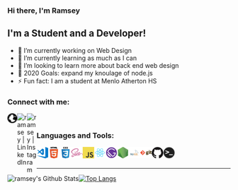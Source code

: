 ### Hi there, I'm Ramsey

## I'm a Student and a Developer!
- 🔭 I’m currently working on Web Design
- 🌱 I’m currently learning as much as I can
- 👯 I’m looking to learn more about back end web design
- 🥅 2020 Goals: expand my knoulage of node.js
- ⚡ Fun fact: I am a student at Menlo Atherton HS

### Connect with me:

[<img align="left" alt="ramseyvdm.com" width="22px" src="https://raw.githubusercontent.com/iconic/open-iconic/master/svg/globe.svg" />][website]
[<img align="left" alt="ramsey | LinkedIn" width="22px" src="https://cdn.jsdelivr.net/npm/simple-icons@v3/icons/linkedin.svg" />][linkedin]
[<img align="left" alt="ramsey | Instagram" width="22px" src="https://cdn.jsdelivr.net/npm/simple-icons@v3/icons/instagram.svg" />][instagram]

<br />

### Languages and Tools:

<img align="left" alt="Visual Studio Code" width="26px" src="https://raw.githubusercontent.com/github/explore/80688e429a7d4ef2fca1e82350fe8e3517d3494d/topics/visual-studio-code/visual-studio-code.png" />
<img align="left" alt="HTML5" width="26px" src="https://raw.githubusercontent.com/github/explore/80688e429a7d4ef2fca1e82350fe8e3517d3494d/topics/html/html.png" />
<img align="left" alt="CSS3" width="26px" src="https://raw.githubusercontent.com/github/explore/80688e429a7d4ef2fca1e82350fe8e3517d3494d/topics/css/css.png" />
<img align="left" alt="Sass" width="26px" src="https://raw.githubusercontent.com/github/explore/80688e429a7d4ef2fca1e82350fe8e3517d3494d/topics/sass/sass.png" />
<img align="left" alt="JavaScript" width="26px" src="https://raw.githubusercontent.com/github/explore/80688e429a7d4ef2fca1e82350fe8e3517d3494d/topics/javascript/javascript.png" />
<img align="left" alt="React" width="26px" src="https://raw.githubusercontent.com/github/explore/80688e429a7d4ef2fca1e82350fe8e3517d3494d/topics/react/react.png" />
<img align="left" alt="Gatsby" width="26px" src="https://raw.githubusercontent.com/github/explore/e94815998e4e0713912fed477a1f346ec04c3da2/topics/gatsby/gatsby.png" />
<img align="left" alt="Node.js" width="26px" src="https://raw.githubusercontent.com/github/explore/80688e429a7d4ef2fca1e82350fe8e3517d3494d/topics/nodejs/nodejs.png" />
<img align="left" alt="MySQL" width="26px" src="https://raw.githubusercontent.com/github/explore/80688e429a7d4ef2fca1e82350fe8e3517d3494d/topics/mysql/mysql.png" />
<img align="left" alt="Git" width="26px" src="https://raw.githubusercontent.com/github/explore/80688e429a7d4ef2fca1e82350fe8e3517d3494d/topics/git/git.png" />
<img align="left" alt="GitHub" width="26px" src="https://raw.githubusercontent.com/github/explore/78df643247d429f6cc873026c0622819ad797942/topics/github/github.png" />
<img align="left" alt="HTML5" width="26px" src="https://raw.githubusercontent.com/github/explore/80688e429a7d4ef2fca1e82350fe8e3517d3494d/topics/terminal/terminal.png" />

<br />
<br />

---

<img align="left" alt="ramsey's Github Stats" src="https://github-readme-stats.vercel.app/api?username=RamseyvanderMeer&show_icons=true&hide_border=true" />


[![Top Langs](https://github-readme-stats.vercel.app/api/top-langs/?username=RamseyvanderMeer&layout=compact)](https://github.com/anuraghazra/github-readme-stats)


[website]: http://ramseyvdm.com
[instagram]: https://instagram.com/ramseyvandermeer
[linkedin]: https://linkedin.com/in/ramseyvandermeer
